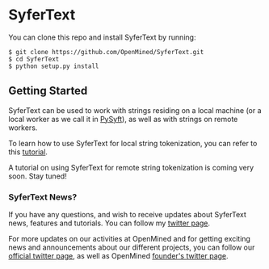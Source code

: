 # SyferText


You can clone this repo and install SyferText by running:

```
$ git clone https://github.com/OpenMined/SyferText.git
$ cd SyferText
$ python setup.py install
```

## Getting Started

SyferText can be used to work with strings residing on a local machine (or a local worker as we call it in [PySyft](https://github.com/OpenMined/PySyft)), as well as with strings on remote workers. 

To learn how to use SyferText for local string tokenization, you can refer to this [tutorial](https://github.com/OpenMined/SyferText/blob/master/tutorials/Part%200%20-%20(Getting%20Started)%20Local%20Tokenization.ipynb).

A tutorial on using SyferText for remote string tokenization is coming very soon. Stay tuned!



### SyferText News?

If you have any questions, and wish to receive updates about SyferText news, features and tutorials. You can follow my [twitter page](https://twitter.com/alan_aboudib).

For more updates on our activities at OpenMined and for getting exciting news and announcements about our different projects, you can follow our [official twitter page](https://twitter.com/openminedorg), as well as OpenMined [founder's twitter page](https://twitter.com/iamtrask).
